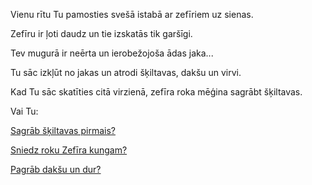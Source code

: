 Vienu rītu Tu pamosties svešā istabā ar zefīriem uz sienas. 

Zefīru ir ļoti daudz un tie izskatās tik garšīgi.

Tev mugurā ir neērta un ierobežojoša ādas jaka...

Tu sāc izkļūt no jakas un atrodi šķiltavas, dakšu un virvi.

Kad Tu sāc skatīties citā virzienā, zefīra roka mēģina sagrābt šķiltavas.

Vai Tu:

[Sagrāb šķiltavas pirmais?](./grab-lighter/grab-lighter.md)

[Sniedz roku Zefīra kungam?](./sniegt_roku/sniegt_roku.md)

[Pagrāb dakšu un dur?](./daksha-fight/daksha-fight.md)

